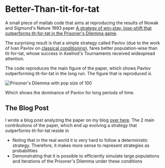 Better-Than-tit-for-tat
=======================

A small piece of matlab code that aims at reproducing the results of Nowak and Sigmund's Nature 1993 paper [A strategy of win-stay, lose-shift that outperforms tit-for-tat in the Prisoner's Dilemma game](http://abel.math.harvard.edu/archive/153_fall_04/Additional_reading_material/A_strategy_of_winstay_loseshift_that_out_performs_titfortat_in_the_Prisoners_Dilemma_game.pdf.pdf).

The surprising result is that a simple strategy called Pavlov (due to the work of Ivan Pavlov on [classical conditioning](http://en.wikipedia.org/wiki/Classical_conditioning)), fares better population-wise than tit-for-tat, whose success in Axelrod's Tournaments received widespread attention.

The code reproduces the main figure of the paper, which shows Pavlov outperforming tit-for-tat in the long run. The figure that is reproduced is

![Prisoner's Dilemma with pop size of 100](http://jltmtz.github.io/assets/images/pop100.png)

Which shows the dominance of Pavlov for long periods of time.

## The Blog Post

I wrote a blog post analyzing the paper on my blog [over here](http://jltmtz.github.io/game%20theory/2014/09/03/better-than-tit-for-that/). The 2 main contributions of the paper, which end up evolving a strategy that outperforms tit-for-tat reside in

* Noting that in the real world it is very hard to follow a deterministic strategy. Therefore, it makes more sense to represent strategies as probabilities
* Demonstrating that it is possible to efficiently simulate large populations and iterations of the Prisoner's Dilemma under these conditions
